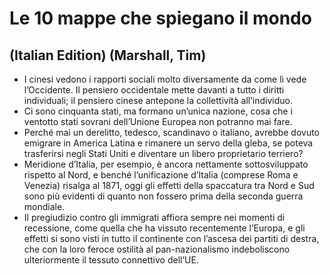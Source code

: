 # Le 10 mappe che spiegano il mondo
## (Italian Edition) (Marshall, Tim)
- I cinesi vedono i rapporti sociali molto diversamente da come li vede l’Occidente. Il pensiero occidentale mette davanti a tutto i diritti individuali; il pensiero cinese antepone la collettività all’individuo.
- Ci sono cinquanta stati, ma formano un’unica nazione, cosa che i ventotto stati sovrani dell’Unione Europea non potranno mai fare.
- Perché mai un derelitto, tedesco, scandinavo o italiano, avrebbe dovuto emigrare in America Latina e rimanere un servo della gleba, se poteva trasferirsi negli Stati Uniti e diventare un libero proprietario terriero?
- Meridione d’Italia, per esempio, è ancora nettamente sottosviluppato rispetto al Nord, e benché l’unificazione d’Italia (comprese Roma e Venezia) risalga al 1871, oggi gli effetti della spaccatura tra Nord e Sud sono più evidenti di quanto non fossero prima della seconda guerra mondiale.
- Il pregiudizio contro gli immigrati affiora sempre nei momenti di recessione, come quella che ha vissuto recentemente l’Europa, e gli effetti si sono visti in tutto il continente con l’ascesa dei partiti di destra, che con la loro feroce ostilità al pan-nazionalismo indeboliscono ulteriormente il tessuto connettivo dell’UE.
